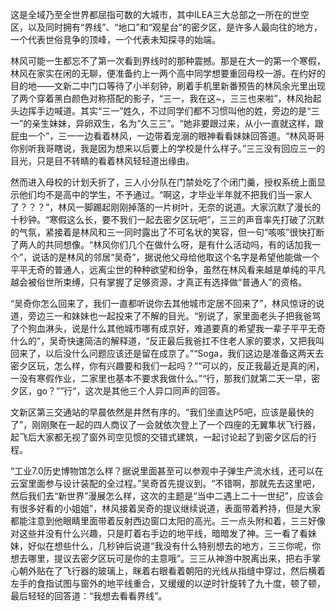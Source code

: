 这是全域乃至全世界都屈指可数的大城市，其中ILEA三大总部之一所在的世空区，以及同时拥有“界线”、“地口”和“观星台”的密夕区，是许多人最向往的地方，一个代表世俗竞争的顶峰，一个代表未知探寻的始端。

林风可能一生都忘不了第一次看到界线时的那种震撼。那是在大一的第一个寒假，林风在家实在闲的无聊，便准备约上一两个高中同学想要重回母校一游。在约好的目的地——文新二中门口等待了小半刻钟，刷着手机里新番预告的林风余光里出现了两个穿着黑白颜色对称搭配的影子，“三一，我在这~，三三也来啦”，林风抬起头边挥手边喊道。其实“三一”姓久，不过同学们都不习惯叫他的姓，旁边的是“三一”的亲生妹妹，异卵双生，名为“久三三”。“她非要跟过来，从小一直就这样，跟屁虫一个”，三一一边看着林风，一边带着宠溺的眼神看看妹妹回答道。“林风哥哥你别听我哥瞎说，我是因为想来以后要上的学校是什么样子。”三三没有回应三一的目光，只是目不转睛的看着林风轻轻道出缘由。

然而进入母校的计划夭折了，三人小分队在门禁处吃了个闭门羹，授权系统上面显示他们均不是高中的学生，不予通过。“啊这，才毕业半年就不把我们当一家人了？？？”，林风一脚踢起刚刚掉落的一片树叶，无奈的说道。大家沉默了漫长的十秒钟。“寒假这么长，要不我们一起去密夕区玩吧”，三三的声音率先打破了沉默的气氛，紧接着是林风和三一同时露出了不可名状的笑容，但一句“咳咳”很快打断了两人的共同想像。“林风你们几个在做什么呀，是有什么活动吗，有的话加我一个”，说话的是林风的邻居“吴奇”，据说他父母给他取这个名字是希望他能做一个平平无奇的普通人，远离尘世的种种欲望和纷争，虽然在林风看来越是单纯的平凡越会被俗世所束缚，只有掌握了足够资源，才真正有选择做“普通人”的资格。

“吴奇你怎么回来了，我们一直都听说你去其他城市定居不回来了”，林风惊讶的说道，旁边三一和妹妹也一起投来了不解的目光。“别说了，家里面老头子把我爸骂了个狗血淋头，说是什么其他城市哪有成京好，难道要真的希望我一辈子平平无奇什么的”，吴奇快速简洁的解释道，“反正最后我爸扛不住老人家的要求，又把我叫回来了，以后没什么问题应该还是留在成京了。”“Soga，我们这边是准备这两天去密夕区玩，怎么样，你有兴趣要和我们一起吗？”“可以的，反正我最近是真的闲，一没有寒假作业，二家里也基本不要求我做什么。”“行，那我们就第二天一早，密夕区，go？””行“，这次是其他三个人异口同声的回答。

文新区第三交通站的早晨依然是井然有序的。“我们坐直达P5吧，应该是最快的了”，刚刚聚在一起的四人商议了一会就依次登上了一个四座的无翼隼状飞行器，起飞后大家都无视了窗外司空见惯的交错式建筑，一起讨论起了到密夕区后的行程。

“工业7.0历史博物馆怎么样？据说里面甚至可以参观中子弹生产流水线，还可以在云室里面参与设计装配的全过程。”吴奇首先提议到。“不错啊，那就先去这里吧，然后我们去“新世界”漫展怎么样，这次的主题是“当中二遇上二十一世纪”，应该会有很多好看的小姐姐”，林风接着吴奇的提议继续说道，表面带着矜持，但是大家都能注意到他眼睛里面带着反射西边窗口太阳的高光。三一点头附和着，三三好像对这些并没有什么兴趣，只是盯着右手边的地平线，暗暗发了神。三一看了看妹妹，好似在想些什么，几秒钟后说道“我没有什么特别想去的地方，三三你呢，你想去哪里，提议去密夕区玩可是你的主意哦”。三三从神游中脱离出来，把右手掌心朝外贴在了飞行器的玻璃上，眯着右眼看着朝阳的光线从指缝中穿过，然后横着左手的食指试图与窗外的地平线重合，又缓缓的以逆时针旋转了九十度，顿了顿，最后轻轻的回答道：“我想去看看界线”。  